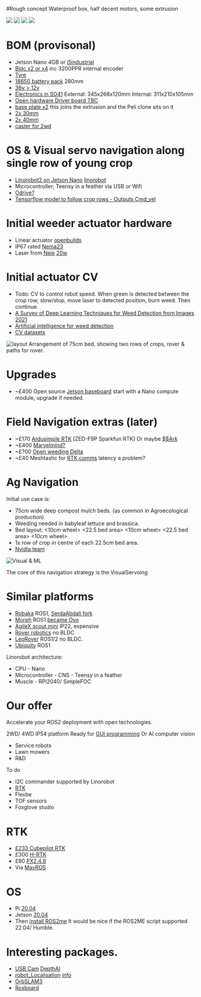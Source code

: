 
#Rough concept
Waterproof box, half decent motors, some extrusion

![](https://raw.githubusercontent.com/samuk/Sawppy_Rover/main/modifications/Ag/photos/side.png)
![](https://raw.githubusercontent.com/samuk/Sawppy_Rover/main/modifications/Ag/photos/top.png)
![](https://raw.githubusercontent.com/samuk/Sawppy_Rover/main/modifications/Ag/photos/front-closed.png)
![](https://raw.githubusercontent.com/samuk/Sawppy_Rover/main/modifications/Ag/photos/Screenshot%20from%202022-05-26%2021-02-00.png)

# BOM (provisonal) 
- Jetson Nano 4GB or [i5industrial](https://www.aliexpress.com/item/32979868782.html)
- [Bldc x2 or x4](https://www.alibaba.com/product-detail/36V-Hub-Motor-RBE-102036-003_60796074134.html) inc 3200PPR internal encoder
- [Tyre]( https://www.aliexpress.com/item/4000182202874.html)
- [18650 battery pack](https://www.aliexpress.com/item/1005003960517948.html) 280mm
- [36v > 12v](https://www.aliexpress.com/item/1005003992870911.html)
- [Electronics in SO41]( https://www.aliexpress.com/item/33026233999.html ) External: 345x268x120mm Internal: 311x210x105mm
- [Open hardware Driver board TBC](https://github.com/Factor-Robotics/odrive_ros2_control)
- [base plate x2](https://www.aliexpress.com/item/4000580853426.html) this joins the extrusion and the Peli clone sits on it
- [2x 30mm](https://www.aliexpress.com/item/1005001604693930.html)
- [2x 40mm](https://www.aliexpress.com/item/1005001604693930.html)
- [caster for 2wd](https://www.aliexpress.com/item/1005004030522010.html)

# OS & Visual servo navigation along single row of young crop
- [Linorobot2 on Jetson Nano](https://github.com/linorobot/linorobot2_hardware) [linorobot](https://youtu.be/Hj7m2xwlhWY?t=1627)
- Microcontroller;  Teensy in a feather via USB or Wifi
- [Odrive?](https://github.com/Factor-Robotics/odrive_ros2_control)
- [Tensorflow model to follow crop rows - Outputs Cmd_vel](https://github.com/ANI717/ANI717_Robotics#design-diagram)

# Initial weeder actuator hardware
- Linear actuator [openbuilds](https://www.aliexpress.com/item/32838215862.html)
- IP67 rated [Nema23](https://community.simplefoc.com/t/incremental-encoders/1737/4?u=sam)
- Laser from [Neje](https://neje.shop/products/40w-laser-module-laser-head-for-cnc-laser-cutter-engraver-woodworking-machine) [20w](https://www.xtool.com/products/20w-diode-laser-module?ref=pxfux0gvju&utm_source=youtube&utm_medium=livedemo&utm_campaign=0303_LT_20W)

# Initial actuator CV
- Todo: CV to control robot speed. When green is detected between the crop row; slow/stop, move laser to detected position, burn weed. Then continue.
- [A Survey of Deep Learning Techniques for Weed Detection from Images 2021](https://arxiv.org/abs/2103.01415)
- [Artificial intelligence for weed detection](http://ictactjournals.in/paper/IJIVP_Vol_11_Iss_2_Paper_3_2299_2305.pdf)
- [CV datasets](https://github.com/Agroecology-Lab/Open-Weeding-Delta#datasets)

![layout](https://user-images.githubusercontent.com/400875/155237332-3ecc8d33-3de2-46df-a034-e8a6f25317ae.jpeg)
Arrangement of 75cm bed, showing two rows of crops, rover & paths for rover.


# Upgrades

- ~£400 Open source [Jetson baseboard](https://capablerobot.com/products/nx-baseboard/) start with a Nano compute module, upgrade if needed. 

#  Field Navigation extras (later)
- ~£170 [Ardusimple RTK](https://www.ardusimple.com/rtk-open-source-hardware/) [ZED-F9P Sparkfun RTK] Or maybe [$$Ark](https://arkelectron.com/product/ark-rtk-gps/)
- ~£400 [Marvelmind?](https://marvelmind.com/product/starter-set-super-mp-3d/)
- ~£?00  [Open weeding Delta](https://github.com/Agroecology-Lab/Open-Weeding-Delta)
- ~£40 Meshtastic for [RTK comms](https://meshtastic.discourse.group/) latency a problem?

# Ag Navigation 

Initial use case is:

- 75cm wide deep compost mulch beds. (as common in Agroecological production)
- Weeding needed in babyleaf lettuce and brassica.
- Bed layout: <10cm wheel> <22.5 bed area> <10cm wheel> <22.5 bed area> <10cm wheel>
- 1x row of crop in  centre of each 22.5cm bed area.
- [Nvidia team](https://github.com/anida16/Autonomous-InterRow-Weed-Removing-Robot/tree/Arduino_Codes)

![Visual & ML](https://pbs.twimg.com/media/FIRSEUpXoA8Sf_V?format=jpg&name=900x900)

The core of this navigation strategy is the VisualServoing 


# Similar platforms
- [Robaka](https://www.mechanicalants.com/) ROS1, [SerdaAbdali fork](https://github.com/SerdarAbali/hoverboard-driver)
- [Morph](https://github.com/roaldlemmens/morph#readme) ROS1 [became Ovo](https://ovo-labs.net/)
- [AgileX scout mini](https://global.agilex.ai/products/scout-mini) IP22, expensive
- [Rover robotics](https://roverrobotics.com/) no BLDC
- [LeoRover](https://www.leorover.tech/guides/ros-development) ROS1/2 no BLDC.
- [Ubiquity](https://github.com/UbiquityRobotics) ROS1

Linorobot architecture:
- CPU - Nano
- Microcontroller - CNS - Teensy in a feather
- Muscle - RPI2040/ SimpleFOC


# Our offer 

Accelerate your ROS2 deployment with open technologies.

2WD/ 4WD IP54 platform 
Ready for [GUI programming](https://github.com/FlexBE/flexible_navigation) 
Or AI computer vision

- Service robots
- Lawn mowers
- R&D 

To do
+ I2C commander supported by Linorobot
+ [RTK](https://github.com/ClemensElflein/open_mower_ros/blob/main/open_mower/launch/include/_gps.launch)
+ Flexbe
+ TOF sensors
+ Foxglove studio

# RTK 
+ [£233 Cubepilot RTK](https://www.3dxr.co.uk/autopilots-c2/the-cube-aka-pixhawk-2-1-c9/here-gnss-and-rtk-c11/cubepilot-here-3-rtk-base-bundle-p4253/s4681?utm_medium=ppc&utm_term=cubepilot-here-3-rtk-base-bundle-hex-bundle-h3rtk&utm_campaign=froogle&cid=GBP&glCurrency=GBP&glCountry=GB) 
+ £300 [H-RTK](https://www.aliexpress.com/item/1005003615777034.html)
+ £80 [PX2.4.8](https://www.aliexpress.com/item/32659106636.html)
+ Via [MavROS](https://github.com/mavlink/mavros)

# OS
+ Pi [20.04](https://learn.ubiquityrobotics.com/noetic_pi_image_downloads)
+ Jetson [20.04](https://github.com/Qengineering/Jetson-Nano-Ubuntu-20-image)
+ Then [install ROS2me](https://github.com/linorobot/ros2me) It would be nice if the ROS2ME script supported 22.04/ Humble.

# Interesting packages.
+ [USB Cam](https://github.com/IntelligentSystemsLabUTV/ros2_usb_camera) [DepthAI](https://github.com/luxonis/depthai-ros)
+ [robot_Localisation](https://github.com/cra-ros-pkg/robot_localization) [info](https://automaticaddison.com/sensor-fusion-using-the-robot-localization-package-ros-2/#About_the_Robot_Localization_Package)
+ [OrbSLAM3](https://github.com/curryc/ros2_orbslam3) 
+ [Rosboard](https://github.com/phatli/rosboard/tree/main/rosboard/html)
